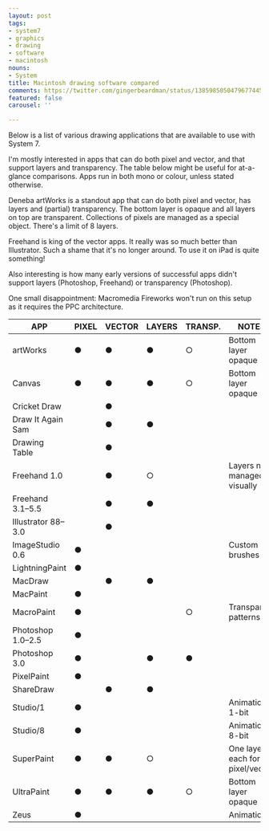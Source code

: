 ```yaml
---
layout: post
tags:
- system7
- graphics
- drawing
- software
- macintosh
nouns:
- System
title: Macintosh drawing software compared
comments: https://twitter.com/gingerbeardman/status/1385985050479677445
featured: false
carousel: ''

---
```

Below is a list of various drawing applications that are available to use with System 7.

I'm mostly interested in apps that can do both pixel and vector, and that support layers and transparency. The table below might be useful for at-a-glance comparisons. Apps run in both mono or colour, unless stated otherwise.

Deneba artWorks is a standout app that can do both pixel and vector, has layers and (partial) transparency. The bottom layer is opaque and all layers on top are transparent. Collections of pixels are managed as a special object. There's a limit of 8 layers.

Freehand is king of the vector apps. It really was so much better than Illustrator. Such a shame that it's no longer around. To use it on iPad is quite something!

Also interesting is how many early versions of successful apps didn't support layers (Photoshop, Freehand) or transparency (Photoshop).

One small disappointment: Macromedia Fireworks won't run on this setup as it requires the PPC architecture.

| APP | PIXEL | VECTOR | LAYERS | TRANSP. | NOTES |
| --- | --- | --- | --- | --- | --- |
| artWorks | ● | ● | ● | ○ | Bottom layer opaque |
| Canvas | ● | ● | ● | ○ | Bottom layer opaque |
| Cricket Draw |   | ● |   |   |  |
| Draw It Again Sam |   | ● | ● |   |  |
| Drawing Table |   | ● |   |   |  |
| Freehand 1.0 |   | ● | ○ |   | Layers not managed visually |
| Freehand 3.1–5.5 |   | ● | ● |   |  |
| Illustrator 88–3.0 |   | ● |   |   |  |
| ImageStudio 0.6 | ● |   |   |   | Custom brushes |
| LightningPaint | ● |   |   |   |  |
| MacDraw |   | ● | ● |   |  |
| MacPaint | ● |   |   |   |  |
| MacroPaint | ● |   |   | ○ | Transparent patterns |
| Photoshop 1.0–2.5 | ● |   |   |   |  |
| Photoshop 3.0 | ● |   | ● | ● |  |
| PixelPaint | ● |   |   |   |  |
| ShareDraw |   | ● | ● |   |  |
| Studio/1 | ● |   |   |   | Animation, 1-bit |
| Studio/8 | ● |   |   |   | Animation, 8-bit |
| SuperPaint | ● | ● | ○ |   | One layer each for pixel/vector |
| UltraPaint | ● | ● | ● | ○ | Bottom layer opaque |
| Zeus | ● |   |   |   | Animation |